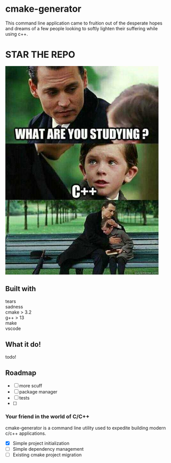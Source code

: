 # cmake-generator
This command line application came to fruition out of the desperate hopes and dreams of a few people looking to softly lighten their suffering while using c++. 

# STAR THE REPO

![](./source/images/average_cpp_learner.png)


## Built with
tears\
sadness\
cmake > 3.2 \
g++ > 13 \
make \
vscode

## What it do!
todo!


## Roadmap
- [ ] more scuff
- [ ] package manager
- [ ] tests
- [ ] 

### Your friend in the world of C/C++
cmake-generator is a command line utility used to expedite building modern c/c++ applications.

- [x] Simple project initialization
- [ ] Simple dependency management
- [ ] Existing cmake project migration
